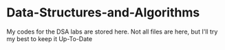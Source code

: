 # Data-Structures-and-Algorithms
My codes for the DSA labs are stored here.
Not all files are here, but I'll try my best to keep it Up-To-Date
